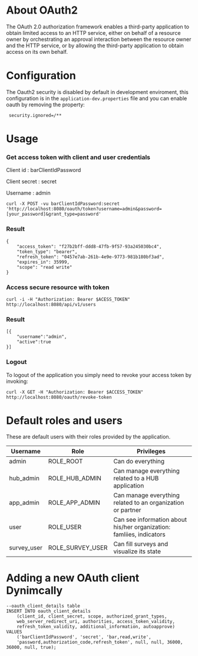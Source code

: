 # About OAuth2

The OAuth 2.0 authorization framework enables a third-party application to
obtain limited access to an HTTP service, either on behalf of a resource owner
by orchestrating an approval interaction between the resource owner and the HTTP
service, or by allowing the third-party application to obtain access on its own
behalf.

# Configuration

The Oauth2 security is disabled by default in development enviroment, this
configuration is in the `application-dev.properties` file and you can enable
oauth by removing the property:

```shell
 security.ignored=/**
```

# Usage

### Get access token with client and user credentials

Client id : barClientIdPassword

Client secret : secret

Username : admin

```
curl -X POST -vu barClientIdPassword:secret 'http://localhost:8080/oauth/token?username=admin&password=[your_password]&grant_type=password'
```

### Result

```
{
	"access_token": "f27b2bff-ddd8-47fb-9f57-93a245030bc4",
	"token_type": "bearer",
	"refresh_token": "0457e7ab-261b-4e9e-9773-981b180bf3ad",
	"expires_in": 35999,
	"scope": "read write"
}
```

### Access secure resource with token

```
curl -i -H "Authorization: Bearer $ACESS_TOKEN" http://localhost:8080/api/v1/users
```

### Result

```
[{
	"username":"admin",
	"active":true
}]
```

### Logout

To logout of the application you simply need to revoke your access token by invoking:

```
curl -X GET -H "Authorization: Bearer $ACCESS_TOKEN" http://localhost:8080/oauth/revoke-token
```

# Default roles and users

These are default users with their roles provided by the application.

| Username  | Role           | Privileges |                                                          
| --------- | -------------- | ---------- |
| admin | ROLE_ROOT | Can do everything |
| hub_admin| ROLE_HUB_ADMIN | Can manage everything related to a HUB application |
| app_admin | ROLE_APP_ADMIN | Can manage everything related to an organization or partner |
| user | ROLE_USER | Can see information about his/her organization: famliies, indicators |
| survey_user | ROLE_SURVEY_USER | Can fill surveys and visualize its state |


# Adding a new OAuth client Dynimcally

```
--oauth_client_details table
INSERT INTO oauth_client_details
	(client_id, client_secret, scope, authorized_grant_types,
	web_server_redirect_uri, authorities, access_token_validity,
	refresh_token_validity, additional_information, autoapprove)
VALUES
	('barClientIdPassword', 'secret', 'bar,read,write',
	'password,authorization_code,refresh_token', null, null, 36000, 36000, null, true);
```

